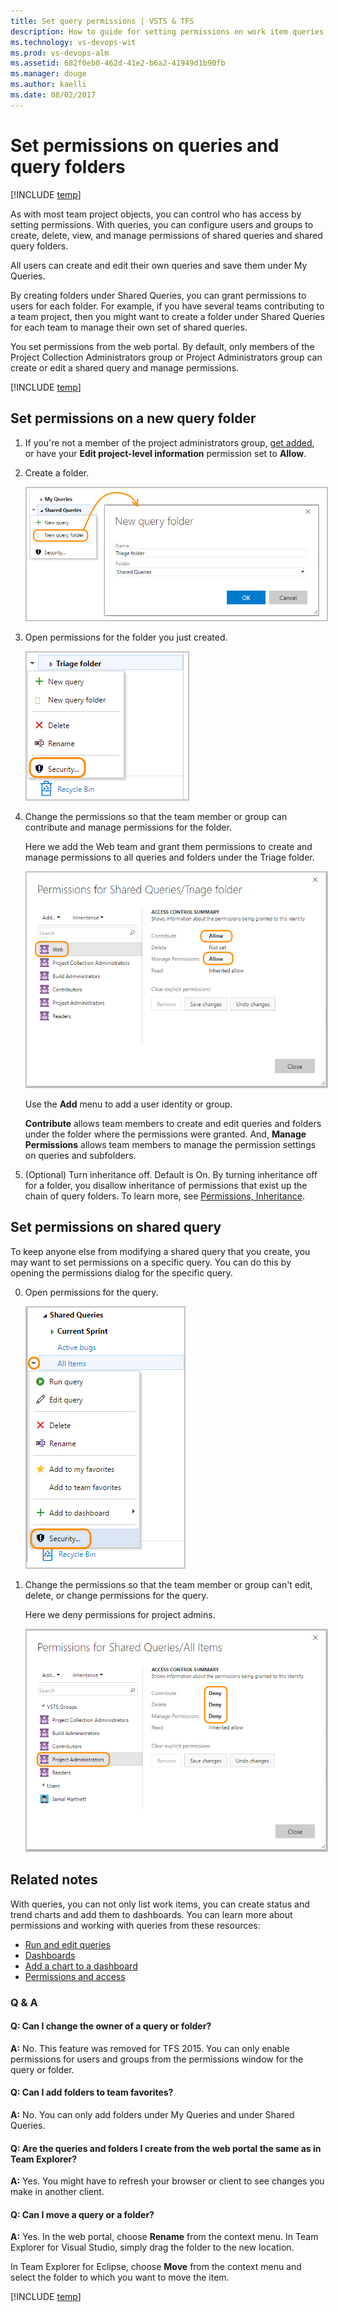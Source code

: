 ```yaml
---
title: Set query permissions | VSTS & TFS  
description: How to guide for setting permissions on work item queries when working in Visual Studio Team Services (VSTS) and Team Foundation Server (TFS) item types  
ms.technology: vs-devops-wit
ms.prod: vs-devops-alm
ms.assetid: 682f0eb0-462d-41e2-b6a2-41949d1b90fb  
ms.manager: douge
ms.author: kaelli
ms.date: 08/02/2017
---
```



# Set permissions on queries and query folders

[!INCLUDE [temp](../_shared/version-vsts-tfs-all-versions.md)]


As with most team project objects, you can control who has access by setting permissions. With queries, you can configure users and groups to create, delete, view, and manage permissions of shared queries and shared query folders. 

All users can create and edit their own queries and save them under My Queries.

By creating folders under Shared Queries, you can grant permissions to users for each folder. For example, if you have several teams contributing to a team project, then you might want to create a folder under Shared Queries for each team to manage their own set of shared queries.  

You set permissions from the web portal. By default, only members of the Project Collection Administrators group or Project Administrators group can create or edit a shared query and manage permissions. 

[!INCLUDE [temp](../_shared/image-differences.md)]

## Set permissions on a new query folder

1. If you're not a member of the project administrators group, [get added](../../security/set-project-collection-level-permissions.md), or have your **Edit project-level information** permission set to **Allow**.

2. Create a folder.  

	<img src="_img/set-query-perm-new-folder.png" alt="New query folder link on queries context menu" style="border: 2px solid #C3C3C3;" />  

3.  Open permissions for the folder you just created.

	<img src="_img/set-permissions-query-folder-security.png" alt="Permissions dialog for a query" style="border: 2px solid #C3C3C3;" />  

4.  Change the permissions so that the team member or group can contribute and manage permissions for the folder.  

	Here we add the Web team and grant them permissions to create and manage permissions to all queries and folders under the Triage folder.  

	<img src="_img/set-permissions-triage-folder-dialog.png" alt="Permissions dialog for a query" style="border: 2px solid #C3C3C3;" />    

    Use the **Add** menu to add a user identity or group.

    **Contribute** allows team members to create and edit queries and folders under the folder where the permissions were granted. And, **Manage Permissions** allows team members to manage the permission settings on queries and subfolders.

5.  (Optional) Turn inheritance off. Default is On. By turning inheritance off for a folder, you disallow inheritance of permissions that exist up the chain of query folders. To learn more, see [Permissions, Inheritance](../../security/about-permissions.md#inheritance).  

## Set permissions on shared query 

To keep anyone else from modifying a shared query that you create, you may want to set permissions on a specific query. You can do this by opening the permissions dialog for the specific query.  

0.  Open permissions for the query.

	<img src="_img/set-query-perm-security-menu-option.png" alt="Permissions dialog for a query" style="border: 2px solid #C3C3C3;" />  

4.  Change the permissions so that the team member or group can't edit, delete, or change permissions for the query.  

	Here we deny permissions for project admins.  

	<img src="_img/set-permissions-deny-for-query.png" alt="Permissions dialog for a query, set to deny" style="border: 2px solid #C3C3C3;" />  

## Related notes  

With queries, you can not only list work items, you can create status and trend charts and add them to dashboards. You can learn more about permissions and working with queries from these resources: 

- [Run and edit queries](using-queries.md)  
- [Dashboards](../../report/dashboards/dashboards.md)  
- [Add a chart to a dashboard](../../report/add-charts-to-dashboard.md)   
- [Permissions and access](../../security/permissions-access.md)  

### Q & A   
<!-- BEGINSECTION class="md-qanda" -->

#### Q: Can I change the owner of a query or folder?

**A:** No. This feature was removed for TFS 2015. You can only enable permissions for users and groups from the permissions window for the query or folder.

#### Q: Can I add folders to team favorites?

**A:** No. You can only add folders under My Queries and under Shared Queries.

#### Q: Are the queries and folders I create from the web portal the same as in Team Explorer?

**A:** Yes. You might have to refresh your browser or client to see changes you make in another client.

#### Q: Can I move a query or a folder?  

**A:** Yes. In the web portal, choose **Rename** from the context menu. In Team Explorer for Visual Studio, simply drag the folder to the new location.  

In Team Explorer for Eclipse, choose **Move** from the context menu and select the folder to which you want to move the item.

<!-- ENDSECTION --> 

[!INCLUDE [temp](../_shared/help-support-shared.md)]